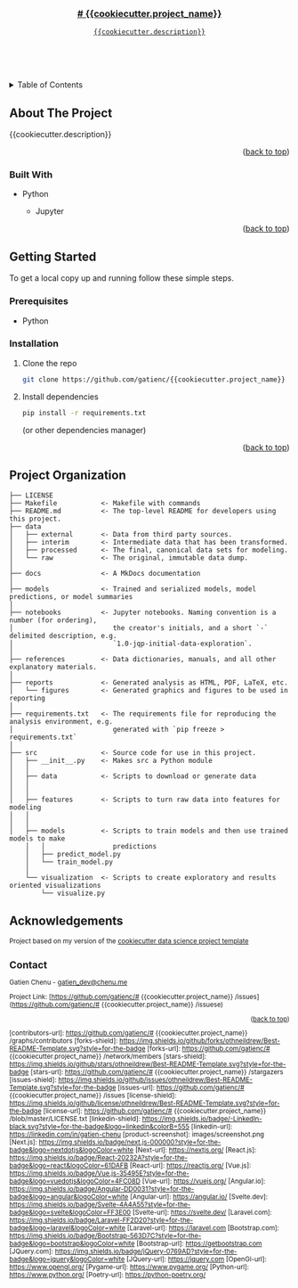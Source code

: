 <a name="readme-top"></a>

<!-- PROJECT SHIELDS -->
<!--
*** I'm using markdown "reference style" links for readability.
*** Reference links are enclosed in brackets [ ] instead of parentheses ( ).
*** See the bottom of this document for the declaration of the reference variables
*** for contributors-url, forks-url, etc. This is an optional, concise syntax you may use.
*** https://www.markdownguide.org/basic-syntax/#reference-style-links
-->

<!-- [![Contributors][contributors-shield]][contributors-url] -->

<!-- PROJECT LOGO -->
<br />
<div align="center">
  <a href="https://github.com/gatienc/# {{cookiecutter.project_name}}
">
    <!-- <img src="images/logo.png" alt="Logo" width="80" height="80">
  </a> -->

  <h3 align="center"># {{cookiecutter.project_name}}
</h3>

  <p align="center">
    
    {{cookiecutter.description}}

  <br />
    <!-- <a href="https://github.com/gatienc/# {{cookiecutter.project_name}}
"><strong>Explore the docs »</strong> -->
    </a> 
    <br />
    <br />
    <!-- <a href="https://github.com/gatienc/# {{cookiecutter.project_name}}
">View Demo</a> -->
    
  </p>
</div>

<!-- TABLE OF CONTENTS -->
<details>
  <summary>Table of Contents</summary>
  <ol>
    <li>
      <a href="#about-the-project">About The Project</a>
      <ul>
        <li><a href="#built-with">Built With</a></li>
      </ul>
    </li>
    <li>
      <a href="#getting-started">Getting Started</a>
      <ul>
        <li><a href="#prerequisites">Prerequisites</a></li>
        <li><a href="#installation">Installation</a></li>
      </ul>
    </li>
    <li><a href=#project-organization>Project Organization</a></li>
    <li><a href=#acknowledgements> Acknowledgements</a></li>
    <li><a href="#contact">Contact</a></li>
      </ol>
</details>

<!-- ABOUT THE PROJECT -->

## About The Project

<!--
[![Product Name Screen Shot][product-screenshot]](https://example.com) -->

{{cookiecutter.description}}

<p align="right">(<a href="#readme-top">back to top</a>)</p>

### Built With

<!--  -->

- Python

  - Jupyter

  <p align="right">(<a href="#readme-top">back to top</a>)</p>

<!-- GETTING STARTED -->

## Getting Started

To get a local copy up and running follow these simple steps.

### Prerequisites

- Python

### Installation

1. Clone the repo
   ```sh
   git clone https://github.com/gatienc/{{cookiecutter.project_name}}
   ```
2. Install dependencies
   ```sh
   pip install -r requirements.txt
   ```
   (or other dependencies manager)

<p align="right">(<a href="#readme-top">back to top</a>)</p>

## Project Organization

    ├── LICENSE
    ├── Makefile           <- Makefile with commands
    ├── README.md          <- The top-level README for developers using this project.
    ├── data
    │   ├── external       <- Data from third party sources.
    │   ├── interim        <- Intermediate data that has been transformed.
    │   ├── processed      <- The final, canonical data sets for modeling.
    │   └── raw            <- The original, immutable data dump.
    │
    ├── docs               <- A MkDocs documentation
    │
    ├── models             <- Trained and serialized models, model predictions, or model summaries
    │
    ├── notebooks          <- Jupyter notebooks. Naming convention is a number (for ordering),
    │                         the creator's initials, and a short `-` delimited description, e.g.
    │                         `1.0-jqp-initial-data-exploration`.
    │
    ├── references         <- Data dictionaries, manuals, and all other explanatory materials.
    │
    ├── reports            <- Generated analysis as HTML, PDF, LaTeX, etc.
    │   └── figures        <- Generated graphics and figures to be used in reporting
    │
    ├── requirements.txt   <- The requirements file for reproducing the analysis environment, e.g.
    │                         generated with `pip freeze > requirements.txt`
    │
    ├── src                <- Source code for use in this project.
    │   ├── __init__.py    <- Makes src a Python module
    │   │
    │   ├── data           <- Scripts to download or generate data
    │   │  
    │   │
    │   ├── features       <- Scripts to turn raw data into features for modeling
    │   │  
    │   │
    │   ├── models         <- Scripts to train models and then use trained models to make
        │   │                 predictions
        │   ├── predict_model.py
        │   └── train_model.py
        │
        └── visualization  <- Scripts to create exploratory and results oriented visualizations
            └── visualize.py

## Acknowledgements

<p><small>Project based on my version of the <a target="_blank" href="https://drivendata.github.io/cookiecutter-data-science/">cookiecutter data science project template</a></p>

## Contact

Gatien Chenu - gatien_dev@chenu.me

Project Link: [https://github.com/gatienc/# {{cookiecutter.project_name}}
/issues](https://github.com/gatienc/# {{cookiecutter.project_name}}
/issuese)

<p align="right">(<a href="#readme-top">back to top</a>)</p>

<!-- MARKDOWN LINKS & IMAGES -->
<!-- https://www.markdownguide.org/basic-syntax/#reference-style-links -->

[contributors-shield]: https://img.shields.io/github/contributors/othneildrew/Best-README-Template.svg?style=for-the-badge

[contributors-url]: https://github.com/gatienc/# {{cookiecutter.project_name}}
/graphs/contributors
[forks-shield]: https://img.shields.io/github/forks/othneildrew/Best-README-Template.svg?style=for-the-badge
[forks-url]: https://github.com/gatienc/# {{cookiecutter.project_name}}
/network/members
[stars-shield]: https://img.shields.io/github/stars/othneildrew/Best-README-Template.svg?style=for-the-badge
[stars-url]: https://github.com/gatienc/# {{cookiecutter.project_name}}
/stargazers
[issues-shield]: https://img.shields.io/github/issues/othneildrew/Best-README-Template.svg?style=for-the-badge
[issues-url]: https://github.com/gatienc/# {{cookiecutter.project_name}}
/issues
[license-shield]: https://img.shields.io/github/license/othneildrew/Best-README-Template.svg?style=for-the-badge
[license-url]: https://github.com/gatienc/# {{cookiecutter.project_name}}
/blob/master/LICENSE.txt
[linkedin-shield]: https://img.shields.io/badge/-LinkedIn-black.svg?style=for-the-badge&logo=linkedin&colorB=555
[linkedin-url]: https://linkedin.com/in/gatien-chenu
[product-screenshot]: images/screenshot.png
[Next.js]: https://img.shields.io/badge/next.js-000000?style=for-the-badge&logo=nextdotjs&logoColor=white
[Next-url]: https://nextjs.org/
[React.js]: https://img.shields.io/badge/React-20232A?style=for-the-badge&logo=react&logoColor=61DAFB
[React-url]: https://reactjs.org/
[Vue.js]: https://img.shields.io/badge/Vue.js-35495E?style=for-the-badge&logo=vuedotjs&logoColor=4FC08D
[Vue-url]: https://vuejs.org/
[Angular.io]: https://img.shields.io/badge/Angular-DD0031?style=for-the-badge&logo=angular&logoColor=white
[Angular-url]: https://angular.io/
[Svelte.dev]: https://img.shields.io/badge/Svelte-4A4A55?style=for-the-badge&logo=svelte&logoColor=FF3E00
[Svelte-url]: https://svelte.dev/
[Laravel.com]: https://img.shields.io/badge/Laravel-FF2D20?style=for-the-badge&logo=laravel&logoColor=white
[Laravel-url]: https://laravel.com
[Bootstrap.com]: https://img.shields.io/badge/Bootstrap-563D7C?style=for-the-badge&logo=bootstrap&logoColor=white
[Bootstrap-url]: https://getbootstrap.com
[JQuery.com]: https://img.shields.io/badge/jQuery-0769AD?style=for-the-badge&logo=jquery&logoColor=white
[JQuery-url]: https://jquery.com
[OpenGl-url]: https://www.opengl.org/
[Pygame-url]: https://www.pygame.org/
[Python-url]: https://www.python.org/
[Poetry-url]: https://python-poetry.org/
